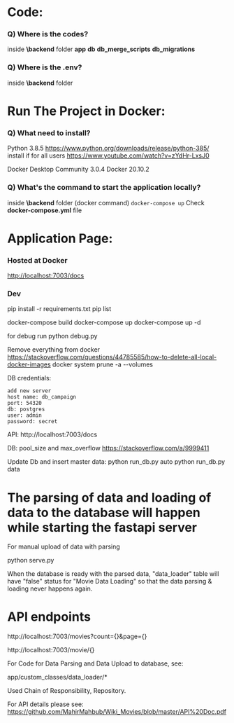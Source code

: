 # Code:

### Q) Where is the codes?
inside **\backend** folder
**app**
**db**
**db_merge_scripts**
**db_migrations**

### Q) Where is the .env?
inside **\backend** folder

# Run The Project in Docker:
### Q) What need to install?
Python 3.8.5
https://www.python.org/downloads/release/python-385/
install if for all users
https://www.youtube.com/watch?v=zYdHr-LxsJ0

Docker Desktop Community 3.0.4
Docker 20.10.2

### Q) What's the command to start the application locally?
inside **\backend** folder
(docker command) `docker-compose up`
Check **docker-compose.yml** file

# Application Page:
### Hosted at Docker
[http://localhost:7003/docs](http://localhost:7003/docs)


### Dev


pip install -r requirements.txt
pip list



docker-compose build
docker-compose up
docker-compose up -d
 
for debug run
python debug.py


Remove everything from docker
https://stackoverflow.com/questions/44785585/how-to-delete-all-local-docker-images
docker system prune -a --volumes


DB credentials:

    add new server
    host name: db_campaign
    port: 54320
    db: postgres
    user: admin
    password: secret


API: 
http://localhost:7003/docs


DB:
pool_size and max_overflow https://stackoverflow.com/a/9999411


Update Db and insert master data:
python run_db.py auto
python run_db.py data

# The parsing of data and  loading of data to the database will happen while starting the fastapi server

For manual upload of data with parsing  

python serve.py

When the database is ready with the parsed data, "data_loader" table will have "false" status for "Movie Data Loading" so that the data parsing & loading never happens again.

# API endpoints
http://localhost:7003/movies?count={}&page={}

http://localhost:7003/movie/{}

For Code for Data Parsing and Data Upload to database, see:

app/custom_classes/data_loader/*

Used Chain of Responsibility, Repository.

For API details please see: https://github.com/MahirMahbub/Wiki_Movies/blob/master/API%20Doc.pdf


